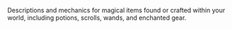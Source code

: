 Descriptions and mechanics for magical items found or crafted within your world, including potions, scrolls, wands, and enchanted gear.